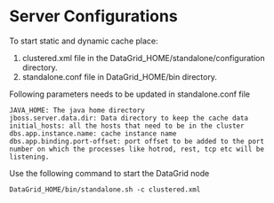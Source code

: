 # Server Configurations

To start static and dynamic cache place:
1. clustered.xml file in the DataGrid_HOME/standalone/configuration directory.
2. standalone.conf file in DataGrid_HOME/bin directory.

Following parameters needs to be updated in standalone.conf file

````
JAVA_HOME: The java home directory
jboss.server.data.dir: Data directory to keep the cache data
initial_hosts: all the hosts that need to be in the cluster
dbs.app.instance.name: cache instance name
dbs.app.binding.port-offset: port offset to be added to the port number on which the processes like hotrod, rest, tcp etc will be listening.
````

Use the following command to start the DataGrid node
````
DataGrid_HOME/bin/standalone.sh -c clustered.xml
````

